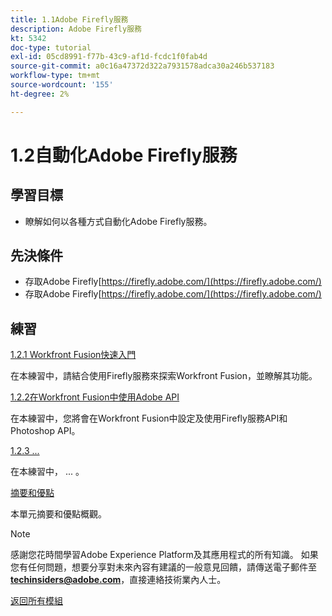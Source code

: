 ```yaml
---
title: 1.1Adobe Firefly服務
description: Adobe Firefly服務
kt: 5342
doc-type: tutorial
exl-id: 05cd8991-f77b-43c9-af1d-fcdc1f0fab4d
source-git-commit: a0c16a47372d322a7931578adca30a246b537183
workflow-type: tm+mt
source-wordcount: '155'
ht-degree: 2%

---
```


# 1.2自動化Adobe Firefly服務

## 學習目標

- 瞭解如何以各種方式自動化Adobe Firefly服務。

## 先決條件

- 存取Adobe Firefly[https://firefly.adobe.com/](https://firefly.adobe.com/)
- 存取Adobe Firefly[https://firefly.adobe.com/](https://firefly.adobe.com/)

## 練習

[1.2.1 Workfront Fusion快速入門](./ex1.md)

在本練習中，請結合使用Firefly服務來探索Workfront Fusion，並瞭解其功能。

[1.2.2在Workfront Fusion中使用Adobe API](./ex2.md)

在本練習中，您將會在Workfront Fusion中設定及使用Firefly服務API和Photoshop API。

[1.2.3 ...](./ex3.md)

在本練習中， ... 。

[摘要和優點](./summary.md)

本單元摘要和優點概觀。

>[!NOTE]
>
>感謝您花時間學習Adobe Experience Platform及其應用程式的所有知識。 如果您有任何問題，想要分享對未來內容有建議的一般意見回饋，請傳送電子郵件至&#x200B;**techinsiders@adobe.com**，直接連絡技術業內人士。

[返回所有模組](../../../overview.md)
